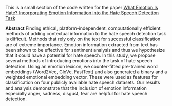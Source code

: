 This is a small section of the code written for the paper [What Emotion Is Hate? Incorporating Emotion Information into the Hate Speech Detection Task](https://link.springer.com/chapter/10.1007/978-3-030-89363-7_21)


**Abstract**
Finding ethical, platform-independent, computationally efficient methods of adding contextual information to the hate speech detection task is difficult. Methods that rely only on the text for successful classification are of extreme importance. Emotion information extracted from text has been shown to be effective for sentiment analysis and thus we hypothesize that it could have a potential for hate speech. In this study, we propose several methods of introducing emotions into the task of hate speech detection. Using an emotion lexicon, we counter-fitted pre-trained word embeddings (Word2Vec, GloVe, FastText) and also generated a binary and a weighted emotional embedding vector. These were used as features for classification on four publicly available hate speech datasets. Our results and analysis demonstrate that the inclusion of emotion information especially anger, sadness, disgust, fear are helpful for hate speech detection.
